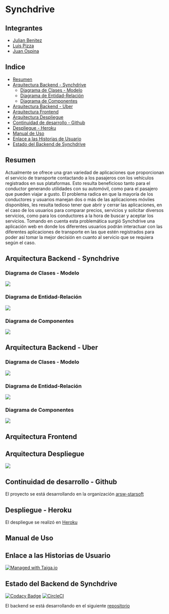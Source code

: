 # Synchdrive

## Integrantes
* [Julian Benitez](https://github.com/julianbenitez99)
* [Luis Pizza](https://github.com/luis572)
* [Juan Ospina](https://github.com/QSARJP)

## Indice
* [Resumen](#resumen)
* [Arquitectura Backend - Synchdrive](#arquitectura-backend---synchdrive)
    * [Diagrama de Clases - Modelo](#diagrama-de-clases---modelo)
    * [Diagrama de Entidad-Relación](#diagrama-de-entidad-relación)
    * [Diagrama de Componentes](#diagrama-de-componentes)
* [Arquitectura Backend - Uber](#arquitectura-backend---uber)
* [Arquitectura Frontend](#arquitectura-frontend)
* [Arquitectura Despliegue](#arquitectura-despliegue)
* [Continuidad de desarrollo - Github](#continuidad-de-desarrollo---github)
* [Despliegue - Heroku](#despliegue---heroku)
* [Manual de Uso](#manual-de-uso)
* [Enlace a las Historias de Usuario](#enlace-a-las-historias-de-usuario)
* [Estado del Backend de Synchdrive](#estado-del-backend-de-synchdrive)


## Resumen
Actualmente se ofrece una gran variedad de aplicaciones que proporcionan el servicio de transporte contactando a los pasajeros con los vehículos registrados en sus plataformas. Esto resulta beneficioso tanto para el conductor generando utilidades con su automóvil, como para el pasajero que pueden viajar a gusto. El problema radica en que la mayoría de los conductores y usuarios manejan dos o más de las aplicaciones móviles disponibles, les resulta tedioso tener que abrir y cerrar las aplicaciones, en el caso de los usuarios para comparar precios, servicios y solicitar diversos servicios, como para los conductores a la hora de buscar y aceptar los servicios. Tomando en cuenta esta problemática surgió Synchdrive una aplicación web en donde los diferentes usuarios podrán interactuar con las diferentes aplicaciones de transporte en las que estén registrados para poder así tomar la mejor decisión en cuanto al servicio que se requiera según el caso.

## Arquitectura Backend - Synchdrive

### Diagrama de Clases - Modelo
![](/img/clases.png)

### Diagrama de Entidad-Relación
![](/img/entidad-relacion.png)

### Diagrama de Componentes
![](/img/componentsSD.png)

## Arquitectura Backend - Uber


### Diagrama de Clases - Modelo
![](/img/uber/clases.png)

### Diagrama de Entidad-Relación
![](/img/uber/entidad-relacion.png)

### Diagrama de Componentes
![](/img/uber/componentsSD.png)


## Arquitectura Frontend


## Arquitectura Despliegue
![](/img/deployment.png)

## Continuidad de desarrollo - Github
El proyecto se está desarrollando en la organización [arsw-starsoft](http://github.com/arsw-starsoft)

## Despliegue - Heroku
El despliegue se realizó en [Heroku](arswsynchdrive.herokuapp.com)

## Manual de Uso


## Enlace a las Historias de Usuario
[![Managed with Taiga.io](https://img.shields.io/badge/managed%20with-TAIGA.io-709f14.svg)](https://tree.taiga.io/project/qsarjp-proyectoarsw-starsoft/backlog "Managed with Taiga.io")


## Estado del Backend de Synchdrive

[![Codacy Badge](https://api.codacy.com/project/badge/Grade/7e83bd6874c943bb97de8bf5825f082d)](https://www.codacy.com/manual/JulianBenitez99/Synchdrive-Backend?utm_source=github.com&amp;utm_medium=referral&amp;utm_content=arsw-starsoft/Synchdrive-Backend&amp;utm_campaign=Badge_Grade)
[![CircleCI](https://circleci.com/gh/arsw-starsoft/Synchdrive-Backend.svg?style=svg)](https://circleci.com/gh/arsw-starsoft/Synchdrive-Backend)

El backend se está desarrollando en el siguiente [repositorio](https://github.com/arsw-starsoft/Synchdrive-Backend)

